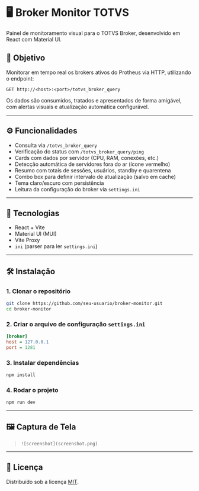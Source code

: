 # 🖥️ Broker Monitor TOTVS

Painel de monitoramento visual para o TOTVS Broker, desenvolvido em React com Material UI.

## 📌 Objetivo

Monitorar em tempo real os brokers ativos do Protheus via HTTP, utilizando o endpoint:

```
GET http://<host>:<port>/totvs_broker_query
```

Os dados são consumidos, tratados e apresentados de forma amigável, com alertas visuais e atualização automática configurável.

---

## ⚙️ Funcionalidades

- Consulta via `/totvs_broker_query`
- Verificação do status com `/totvs_broker_query/ping`
- Cards com dados por servidor (CPU, RAM, conexões, etc.)
- Detecção automática de servidores fora do ar (ícone vermelho)
- Resumo com totais de sessões, usuários, standby e quarentena
- Combo box para definir intervalo de atualização (salvo em cache)
- Tema claro/escuro com persistência
- Leitura da configuração do broker via `settings.ini`

---

## 🚀 Tecnologias

- React + Vite
- Material UI (MUI)
- Vite Proxy
- `ini` (parser para ler `settings.ini`)

---

## 🛠️ Instalação

### 1. Clonar o repositório

```bash
git clone https://github.com/seu-usuario/broker-monitor.git
cd broker-monitor
```

### 2. Criar o arquivo de configuração `settings.ini`

```ini
[broker]
host = 127.0.0.1
port = 1281
```

### 3. Instalar dependências

```bash
npm install
```

### 4. Rodar o projeto

```bash
npm run dev
```

---

## 🖼️ Captura de Tela

> `![screenshot](screenshot.png)`

---

## 📄 Licença

Distribuído sob a licença [MIT](./LICENSE).
